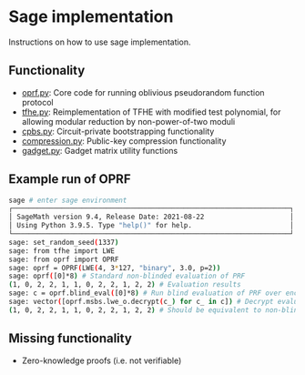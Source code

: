 # Sage implementation

Instructions on how to use sage implementation.

## Functionality

- [oprf.py](./oprf.py): Core code for running oblivious pseudorandom function protocol
- [tfhe.py](./tfhe.py): Reimplementation of TFHE with modified test polynomial, for allowing modular reduction by non-power-of-two moduli
- [cpbs.py](./cpbs.py): Circuit-private bootstrapping functionality
- [compression.py](./compression.py): Public-key compression functionality
- [gadget.py](./gadget.py): Gadget matrix utility functions

## Example run of OPRF

```bash
sage # enter sage environment
┌────────────────────────────────────────────────────────────────────┐
│ SageMath version 9.4, Release Date: 2021-08-22                     │
│ Using Python 3.9.5. Type "help()" for help.                        │
└────────────────────────────────────────────────────────────────────┘
sage: set_random_seed(1337)
sage: from tfhe import LWE
sage: from oprf import OPRF
sage: oprf = OPRF(LWE(4, 3*127, "binary", 3.0, p=2))
sage: oprf([0]*8) # Standard non-blinded evaluation of PRF
(1, 0, 2, 2, 1, 1, 0, 2, 2, 1, 2, 2) # Evaluation results
sage: c = oprf.blind_eval([0]*8) # Run blind evaluation of PRF over encrypted ciphertexts
sage: vector([oprf.msbs.lwe_o.decrypt(c_) for c_ in c]) # Decrypt evaluated ciphertexts
(1, 0, 2, 2, 1, 1, 0, 2, 2, 1, 2, 2) # Should be equivalent to non-blinded evaluation results
```

## Missing functionality

- Zero-knowledge proofs (i.e. not verifiable)
